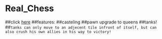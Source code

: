 # Real_Chess
##click [here](https://yanivfast1.github.io/Cyber4s/Chess/)
##features:
##casteling
##pawn upgrade to queens
##tanks!
##```tanks can only move to an adjecent tile infront of itself, but can also crush his own allies in his way to victory!```
